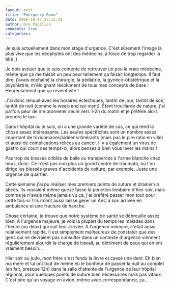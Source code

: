 ```yaml
---
layout: post
title: "Emergency Room"
date: 2006-10-17 23:15:24
author: Dre Papillon
comments: true
categories: 
---
```



Je suis actuellement dans mon stage d'urgence. C'est sûrement l'image la plus vive que les néophytes ont des médecins, à force de trop regarder la télé ;)

Je dois avouer que je suis contente de retrouver un peu la vraie médecine, même que ça me faisait un peu peur tellement ça faisait longtemps. Il faut dire, j'avais enchaîné la chirurgie, la pédiatrie, la gynéco-obstétrique et la psychiatrie, m'éloignant résolument de tous mes concepts de base ! Heureusement que ça revient vite !

J'ai donc renoué avec les horaires éclectiques, tantôt de jour, tantôt de soir, tantôt de nuit (comme le week-end qui vient). Étant trouillarde de nature, j'ai parfois peur de me promener seule vers 1-2h du matin et je préfère alors prendre le taxi.

Dans l'hôpital où je suis, on a une grande variété de cas, ce qui rend la chose assez intéressante.  Les seules spécificités sont un nombre assez important de toxicomanes/sidéens/itinérants (mais pas le pire ratio en ville) et aussi de complications reliées au cancer. Il y a également un virus de gastro qui court ces temps-ci, alors pensez à bien vous laver les mains !

Pas trop de blessés criblés de balle ou transpercés à l'arme blanche chez nous, donc.  Ce n'est pas non plus un grand centre de traumato, où l'on dirige les blessés graves d'accidents de voiture, par exemple. Juste une urgence de quartier.

Cette semaine j'ai pu réaliser mes premiers points de suture et drainer un abcès. Ils voulaient même que je fasse la ponction lombaire d'hier soir, mais comme je n'avais même jamais vu ça, j'ai préféré passer mon tour pour cette fois-ci ! Ils m'ont aussi laissé gérer un AVC à son arrivée en ambulance et une fracture de hanche.

Chose certaine, je trouve que notre système de santé se débrouille assez bien.  À l'urgence majeure, je vois la plupart du temps les malades dans l'heure (ou deux) qui suit leur arrivée. À l'urgence mineure, c'était aussi relativement rapide. Il est simplement malheureux de constater que des gens qui ne devraient pas consulter dans un contexte d'urgence viennent régulièrement alourdir la charge de travail, au détriment de ceux qui en ont vraiment besoin...

Hier soir au judo, mon frère s'est fendu la lèvre et cassé une dent. Eh bien ma mère et lui ont tout de même eu le bonheur de passer la nuit au complet (en fait, presque 12h) dans la salle d'attente de l'urgence de leur hôpital régional, pour quelques points de suture bien nécessaires mais pas vitaux. C'est pire qu'un voyage en avion, même avec correspondance, ça...